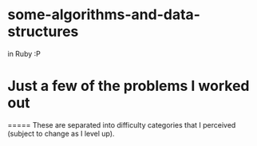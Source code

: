 # some-algorithms-and-data-structures
in Ruby :P

# Just a few of the problems I worked out
=====
These are separated into difficulty categories that I perceived (subject to change as I level up).
